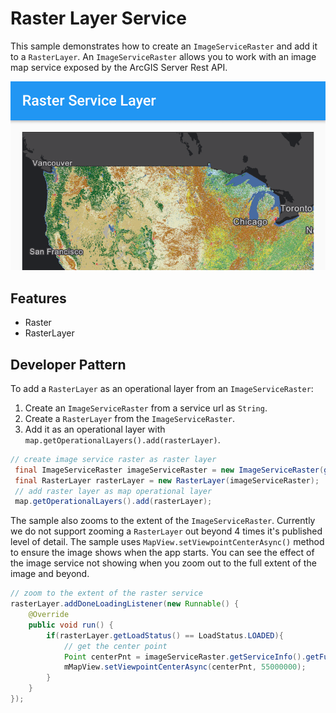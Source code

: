 # Raster Layer Service
This sample demonstrates how to create an `ImageServiceRaster` and add it to a `RasterLayer`. An `ImageServiceRaster` allows you to work with an image map service exposed by the ArcGIS Server Rest API.

![Raster Layer Service App](raster-layer-service.png)

## Features

* Raster
* RasterLayer

## Developer Pattern

To add a `RasterLayer` as an operational layer from an `ImageServiceRaster`:

1. Create an `ImageServiceRaster` from a service url as `String`.
1. Create a `RasterLayer` from the `ImageServiceRaster`.
1. Add it as an operational layer with `map.getOperationalLayers().add(rasterLayer)`.

```java
// create image service raster as raster layer
 final ImageServiceRaster imageServiceRaster = new ImageServiceRaster(getResources().getString(R.string.image_service_url));
 final RasterLayer rasterLayer = new RasterLayer(imageServiceRaster);
 // add raster layer as map operational layer
 map.getOperationalLayers().add(rasterLayer);
```

The sample also zooms to the extent of the `ImageServiceRaster`.  Currently we do not support zooming a `RasterLayer` out beyond 4 times it's published level of detail. The sample uses `MapView.setViewpointCenterAsync()` method to ensure the image shows when the app starts. You can see the effect of the image service not showing when you zoom out to the full extent of the image and beyond. 

```java
// zoom to the extent of the raster service
rasterLayer.addDoneLoadingListener(new Runnable() {
    @Override
    public void run() {
        if(rasterLayer.getLoadStatus() == LoadStatus.LOADED){
            // get the center point
            Point centerPnt = imageServiceRaster.getServiceInfo().getFullExtent().getCenter();
            mMapView.setViewpointCenterAsync(centerPnt, 55000000);
        }
    }
});
```